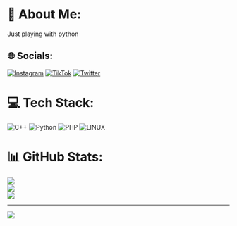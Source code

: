 # 💫 About Me:
Just playing with python 


## 🌐 Socials:
[![Instagram](https://img.shields.io/badge/Instagram-%23E4405F.svg?logo=Instagram&logoColor=white)](https://instagram.com/f09l) [![TikTok](https://img.shields.io/badge/TikTok-%23000000.svg?logo=TikTok&logoColor=white)](https://tiktok.com/@fostn) [![Twitter](https://img.shields.io/badge/Twitter-%231DA1F2.svg?logo=Twitter&logoColor=white)](https://twitter.com/0xf09l) 

# 💻 Tech Stack:
![C++](https://img.shields.io/badge/c++-%2300599C.svg?style=for-the-badge&logo=c%2B%2B&logoColor=white) ![Python](https://img.shields.io/badge/python-3670A0?style=for-the-badge&logo=python&logoColor=ffdd54) ![PHP](https://img.shields.io/badge/php-%23777BB4.svg?style=for-the-badge&logo=php&logoColor=white) ![LINUX](https://img.shields.io/badge/Linux-FCC624?style=for-the-badge&logo=linux&logoColor=black)
# 📊 GitHub Stats:
![](https://github-readme-stats.vercel.app/api?username=fostn&theme=dark&hide_border=false&include_all_commits=false&count_private=false)<br/>
![](https://github-readme-streak-stats.herokuapp.com/?user=fostn&theme=dark&hide_border=false)<br/>
![](https://github-readme-stats.vercel.app/api/top-langs/?username=fostn&theme=dark&hide_border=false&include_all_commits=false&count_private=false&layout=compact)

---
[![](https://visitcount.itsvg.in/api?id=fostn&icon=2&color=0)](https://visitcount.itsvg.in)

<!-- Proudly created with GPRM ( https://gprm.itsvg.in ) -->
